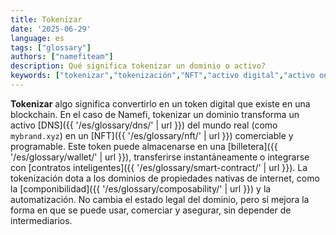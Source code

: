 ```yaml
---
title: Tokenizar
date: '2025-06-29'
language: es
tags: ["glossary"]
authors: ["namefiteam"]
description: Qué significa tokenizar un dominio o activo?
keywords: ["tokenizar","tokenización","NFT","activo digital","activo on-chain"]
---
```


**Tokenizar** algo significa convertirlo en un token digital que existe en una blockchain. En el caso de Namefi, tokenizar un dominio transforma un activo [DNS]({{ '/es/glossary/dns/' | url }}) del mundo real (como `mybrand.xyz`) en un [NFT]({{ '/es/glossary/nft/' | url }}) comerciable y programable. Este token puede almacenarse en una [billetera]({{ '/es/glossary/wallet/' | url }}), transferirse instantáneamente o integrarse con [contratos inteligentes]({{ '/es/glossary/smart-contract/' | url }}). La tokenización dota a los dominios de propiedades nativas de internet, como la [componibilidad]({{ '/es/glossary/composability/' | url }}) y la automatización. No cambia el estado legal del dominio, pero sí mejora la forma en que se puede usar, comerciar y asegurar, sin depender de intermediarios.